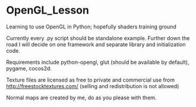 # OpenGL_Lesson
Learning to use OpenGL in Python; hopefully shaders training ground

Currently every .py script should be standalone example. Further down the road I will decide on one framework and separate library and initialization code.

Requirements include python-opengl, glut (should be available by default), pygame, cocos2d.

Texture files are licensed as free to private and commercial use from http://freestocktextures.com/ (selling and redistribution is not allowed)

Normal maps are created by me, do as you please with them.
